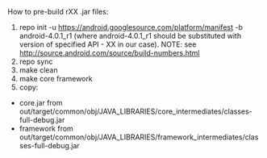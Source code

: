 How to pre-build rXX .jar files:
1) repo init -u https://android.googlesource.com/platform/manifest -b android-4.0.1_r1
(where android-4.0.1_r1 should be substituted with version of specified API - XX in our case).
NOTE: see http://source.android.com/source/build-numbers.html
2) repo sync
3) make clean
4) make core framework
5) copy:
- core.jar from out/target/common/obj/JAVA_LIBRARIES/core_intermediates/classes-full-debug.jar
- framework from out/target/common/obj/JAVA_LIBRARIES/framework_intermediates/classes-full-debug.jar
